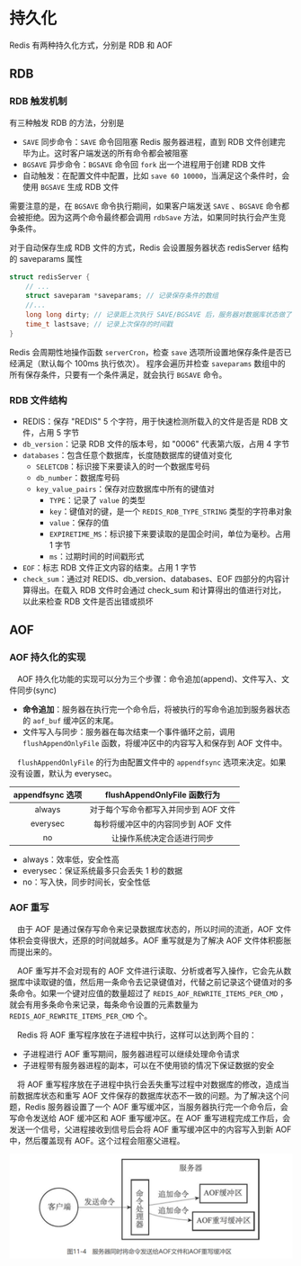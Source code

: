 # 持久化

Redis 有两种持久化方式，分别是 RDB 和 AOF

## RDB

### RDB 触发机制

有三种触发 RDB 的方法，分别是

* `SAVE` 同步命令：`SAVE` 命令回阻塞 Redis 服务器进程，直到 RDB 文件创建完毕为止。这时客户端发送的所有命令都会被阻塞
* `BGSAVE` 异步命令：`BGSAVE` 命令回 `fork` 出一个进程用于创建 RDB  文件
* 自动触发：在配置文件中配置，比如 `save 60 10000`，当满足这个条件时，会使用 `BGSAVE` 生成 RDB 文件

需要注意的是，在 `BGSAVE` 命令执行期间，如果客户端发送 `SAVE` 、`BGSAVE` 命令都会被拒绝。因为这两个命令最终都会调用 `rdbSave` 方法，如果同时执行会产生竞争条件。

对于自动保存生成 RDB 文件的方式，Redis 会设置服务器状态 redisServer 结构的 saveparams 属性

```c
struct redisServer {
    // ...
    struct saveparam *saveparams; // 记录保存条件的数组
    //...
    long long dirty; // 记录距上次执行 SAVE/BGSAVE 后，服务器对数据库状态做了多少次修改
    time_t lastsave; // 记录上次保存的时间戳
}
```

Redis 会周期性地操作函数 `serverCron`，检查 `save` 选项所设置地保存条件是否已经满足（默认每个 100ms 执行依次）。 程序会遍历并检查 `saveparams` 数组中的所有保存条件，只要有一个条件满足，就会执行 `BGSAVE` 命令。

### RDB 文件结构

* REDIS：保存 "REDIS" 5 个字符，用于快速检测所载入的文件是否是 RDB 文件，占用 5 字节
* `db_version`：记录 RDB 文件的版本号，如 "0006" 代表第六版，占用 4 字节
* `databases`：包含任意个数据库，长度随数据库的键值对变化
  * `SELETCDB`：标识接下来要读入的时一个数据库号码
  * `db_number`：数据库号码
  * `key_value_pairs`：保存对应数据库中所有的键值对
    * `TYPE`：记录了 `value` 的类型
    * `key`：键值对的键，是一个 `REDIS_RDB_TYPE_STRING` 类型的字符串对象
    * `value`：保存的值
    * `EXPIRETIME_MS`：标识接下来要读取的是国企时间，单位为毫秒。占用 1 字节
    * `ms`：过期时间的时间戳形式
* `EOF`：标志 RDB 文件正文内容的结束。占用 1 字节
* `check_sum`：通过对 REDIS、db\_version、databases、EOF 四部分的内容计算得出。在载入 RDB 文件时会通过 check\_sum 和计算得出的值进行对比，以此来检查 RDB 文件是否出错或损坏

## AOF

### AOF 持久化的实现

 AOF 持久化功能的实现可以分为三个步骤：命令追加\(append\)、文件写入、文件同步\(sync\)

* **命令追加**：服务器在执行完一个命令后，将被执行的写命令追加到服务器状态的 `aof_buf` 缓冲区的末尾。
* 文件写入与同步：服务器在每次结束一个事件循环之前，调用 `flushAppendOnlyFile` 函数，将缓冲区中的内容写入和保存到 AOF 文件中。

 `flushAppendOnlyFile` 的行为由配置文件中的 `appendfsync` 选项来决定。如果没有设置，默认为 everysec。

| appendfsync 选项 | flushAppendOnlyFile 函数行为 |
| :---: | :---: |
| always | 对于每个写命令都写入并同步到 AOF 文件 |
| everysec | 每秒将缓冲区中的内容同步到 AOF 文件 |
| no | 让操作系统决定合适进行同步 |

* always：效率低，安全性高
* everysec：保证系统最多只会丢失 1 秒的数据
* no：写入快，同步时间长，安全性低

### AOF 重写

 由于 AOF 是通过保存写命令来记录数据库状态的，所以时间的流逝，AOF 文件体积会变得很大，还原的时间就越多。AOF 重写就是为了解决 AOF 文件体积膨胀而提出来的。

 AOF 重写并不会对现有的 AOF 文件进行读取、分析或者写入操作，它会先从数据库中读取键的值，然后用一条命令去记录键值对，代替之前记录这个键值对的多条命令。如果一个键对应值的数量超过了 `REDIS_AOF_REWRITE_ITEMS_PER_CMD` ，就会有用多条命令来记录，每条命令设置的元素数量为 `REDIS_AOF_REWRITE_ITEMS_PER_CMD` 个。

 Redis 将 AOF 重写程序放在子进程中执行，这样可以达到两个目的：

* 子进程进行 AOF 重写期间，服务器进程可以继续处理命令请求
* 子进程带有服务器进程的副本，可以在不使用锁的情况下保证数据的安全

 将 AOF 重写程序放在子进程中执行会丢失重写过程中对数据库的修改，造成当前数据库状态和重写 AOF 文件保存的数据库状态不一致的问题。为了解决这个问题，Redis 服务器设置了一个 AOF 重写缓冲区，当服务器执行完一个命令后，会写命令发送给 AOF 缓冲区和 AOF 重写缓冲区。在 AOF 重写进程完成工作后，会发送一个信号，父进程接收到信号后会将 AOF 重写缓冲区中的内容写入到新 AOF 中，然后覆盖现有 AOF。这个过程会阻塞父进程。

![](../../.gitbook/assets/1597814425173.png)

